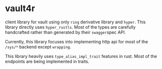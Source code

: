 # vault4r

client library for vault using only `ring` derivative library and `hyper`. This library directly uses `hyper_rustls`.
Most of the types are carefully handcrafted rather than generated by their `swagger`spec API.

Currently, this library focuses into implementing http api for most of the `/sys/*` backend except `wrapping`.

This library heavily uses `type_alias_impl_trait` features in rust. Most of the endpoints are being implemented in
traits.
